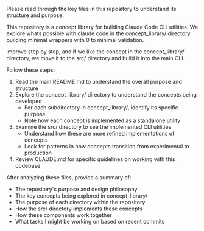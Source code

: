 Please read through the key files in this repository to understand its structure and purpose.

This repository is a concept library for building Claude Code CLI utilities.
We explore whats possible with claude code in the concept_library/ directory.
building minimal wrappers with 0 to minimal validation.

improve step by step, and if we like the concept in the concept_library/ directory, we move it to the src/ directory and build it into the main CLI.

Follow these steps:

1. Read the main README.md to understand the overall purpose and structure
2. Explore the concept_library/ directory to understand the concepts being developed
   - For each subdirectory in concept_library/, identify its specific purpose
   - Note how each concept is implemented as a standalone utility
3. Examine the src/ directory to see the implemented CLI utilities
   - Understand how these are more refined implementations of concepts
   - Look for patterns in how concepts transition from experimental to production
4. Review CLAUDE.md for specific guidelines on working with this codebase

After analyzing these files, provide a summary of:

- The repository's purpose and design philosophy
- The key concepts being explored in concept_library/
- The purpose of each directory within the repository
- How the src/ directory implements these concepts
- How these components work together
- What tasks I might be working on based on recent commits
